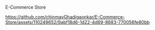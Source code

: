 
E-Commerce Store 

https://github.com/chinmayGhadigaonkar/E-Commerce-Store/assets/110249652/9abf18d6-1d22-4d69-8683-770056fe80bb

